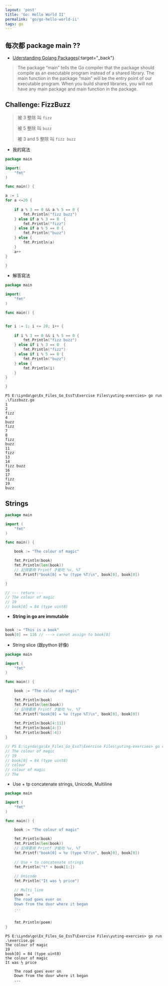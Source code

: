 ```yaml
---
layout: 'post'
title: 'Go: Hello World II'
permalink: 'go/go-hello-world-ii'
tags: go 
---
```


## 每次都 package main ??

- [Uderstanding Golang Packages](https://thenewstack.io/understanding-golang-packages/){:target="_back"}

> The package “main” tells the Go compiler that the package should compile as an executable program instead of a shared library. The main function in the package “main” will be the entry point of our executable program. When you build shared libraries, you will not have any main package and main function in the package.

## Challenge: FizzBuzz

> 被 3 整除 叫 `fizz`
>
> 被 5 整除 叫 `buzz`
>
> 被 3 and 5 整除 叫 `fizz buzz`

- 我的寫法

~~~go
package main

import(
	"fmt"
)

func main() {

a := 1
for a <=20 {
	
	if a % 3 == 0 && a % 5 == 0 {
		fmt.Println("fizz buzz")
	} else if a % 3 == 0  {
		fmt.Println("fizz")
	} else if a % 5 == 0 {
		fmt.Println("buzz")
	} else {
		fmt.Println(a)
	}
	a++
} 

}
~~~

- 解答寫法

~~~go
package main

import(
	"fmt"
)

func main() {


for i := 1; i <= 20; i++ {
	
	if i % 3 == 0 && i % 5 == 0 {
		fmt.Println("fizz buzz")
	} else if i % 3 == 0  {
		fmt.Println("fizz")
	} else if i % 5 == 0 {
		fmt.Println("buzz")
	} else {
		fmt.Println(i)
	}
} 

}
~~~

~~~
PS E:\Lynda\go\Ex_Files_Go_EssT\Exercise Files\yuting-exercies> go run .\fizzbuzz.go
1
2
fizz
4
buzz
fizz
7
8
fizz
buzz
11
fizz
13
14
fizz buzz
16
17
fizz
19
buzz
~~~

## Strings

~~~go
package main

import (
    "fmt"
)

func main() {

    book := "The colour of magic"

    fmt.Println(book)
    fmt.Println(len(book))
    // 記得要用 Printf 才能吃 %v, %T
    fmt.Printf("book[0] = %v (type %T)\n", book[0], book[0])

}

// --- return ---
// The colour of magic
// 19
// book[0] = 84 (type uint8)
~~~

- __String in go are immutable__

~~~go

book := "This is a book"
book[0] == 116 // ---> cannot assign to book[0]
~~~

- String slice (跟python 好像)

~~~go
package main

import (
    "fmt"
)

func main() {

    book := "The colour of magic"

    fmt.Println(book)
    fmt.Println(len(book))
    // 記得要用 Printf 才能吃 %v, %T
    fmt.Printf("book[0] = %v (type %T)\n", book[0], book[0])
    
    fmt.Println(book[4:11])
    fmt.Println(book[4:])
    fmt.Println(book[:4])
}

// PS E:\Lynda\go\Ex_Files_Go_EssT\Exercise Files\yuting-exercies> go run .\exercise.go
// The colour of magic
// 19
// book[0] = 84 (type uint8)
// colour
// colour of magic
// The
~~~

- Use + tp concatenate strings, Unicode, Multiline

~~~go
package main

import (
    "fmt"
)

func main() {

    book := "The colour of magic"

    fmt.Println(book)
    fmt.Println(len(book))
    // 記得要用 Printf 才能吃 %v, %T
    fmt.Printf("book[0] = %v (type %T)\n", book[0], book[0])
    
    // Use + to concatenate strings
    fmt.Println("t" + book[1:])
    
    // Unicode
    fmt.Println("It was ½ price")

    // Multi line
    poem := `
    The road goes ever on 
    Down from the door where it began
    ...
    `

    fmt.Println(poem)
}
~~~

~~~
PS E:\Lynda\go\Ex_Files_Go_EssT\Exercise Files\yuting-exercies> go run .\exercise.go
The colour of magic
19
book[0] = 84 (type uint8)
the colour of magic
It was ½ price

    The road goes ever on
    Down from the door where it began
    ...

~~~